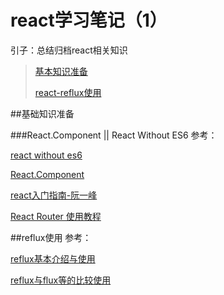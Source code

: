 # react学习笔记（1）

引子：总结归档react相关知识

> [基本知识准备](#prepare)
>  
> [react-reflux使用](#reflux)
>
>
>
>

##<a name=“prepare”></a>基础知识准备

###React.Component || React Without ES6 
参考：

[react without es6](https://facebook.github.io/react/docs/react-without-es6.html)

[React.Component](https://facebook.github.io/react/docs/react-component.html)

[react入门指南-阮一峰](http://www.ruanyifeng.com/blog/2015/03/react.html)

[React Router 使用教程](http://www.ruanyifeng.com/blog/2016/05/react_router.html?utm_source=tool.lu)


##<a name="reflux"></a>reflux使用
参考：

[reflux基本介绍与使用](http://www.tuicool.com/articles/J3Mz2a)

[reflux与flux等的比较使用](http://www.cnblogs.com/lovesueee/p/4893218.html)


